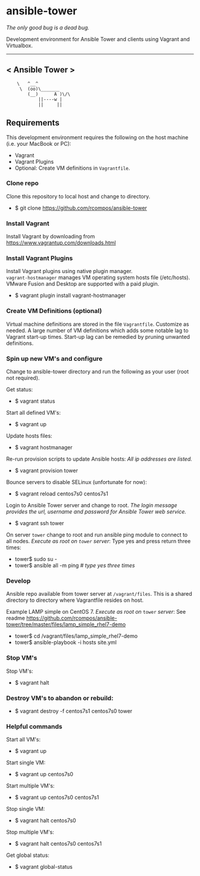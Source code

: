 # ansible-tower
_The only good bug is a dead bug._

Development environment for Ansible Tower and clients using Vagrant and Virtualbox.

 _______________
<  Ansible Tower  >
 ---------------
        \   ^__^
         \  (oo)\_______
            (__)      A )\/\
                ||----w |
                ||     ||

## Requirements

This development environment requires the following on the host machine (i.e. your MacBook or PC):

  - Vagrant
  - Vagrant Plugins
  - Optional:  Create VM definitions in `Vagrantfile`.

### Clone repo
Clone this repository to local host and change to directory.
  - $ git clone https://github.com/rcompos/ansible-tower

### Install Vagrant

Install Vagrant by downloading from https://www.vagrantup.com/downloads.html

### Install Vagrant Plugins

Install Vagrant plugins using native plugin manager.  
`vagrant-hostmanager` manages VM operating system hosts file (/etc/hosts).
VMware Fusion and Desktop are supported with a paid plugin.

  - $ vagrant plugin install vagrant-hostmanager

### Create VM Definitions (optional)

Virtual machine definitions are stored in the file `Vagrantfile`.  Customize as needed.
A large number of VM definitions which adds some notable lag to Vagrant start-up times.
Start-up lag can be remedied by pruning unwanted definitions.

### Spin up new VM's and configure

Change to ansible-tower directory and run the following as your user (root not required).

Get status:
  - $ vagrant status

Start all defined VM's:
  - $ vagrant up

Update hosts files:
  - $ vagrant hostmanager

Re-run provision scripts to update Ansible hosts:
*All ip addresses are listed.*
  - $ vagrant provision tower

Bounce servers to disable SELinux (unfortunate for now):
  - $ vagrant reload centos7s0 centos7s1

Login to Ansible Tower server and change to root. 
*The login message provides the url, username and password for Ansible Tower web service.*
  - $ vagrant ssh tower

On server `tower` change to root and run ansible ping module to connect to all nodes.
*Execute as root on `tower` server*:
Type yes and press return three times:
  - tower$ sudo su -
  - tower$ ansible all -m ping   #  *type yes three times*

### Develop

Ansible repo available from tower server at `/vagrant/files`.
This is a shared directory to directory where Vagrantfile resides on host.

Example LAMP simple on CentOS 7.  *Execute as root on* `tower` *server*:
See readme https://github.com/rcompos/ansible-tower/tree/master/files/lamp_simple_rhel7-demo

  - tower$  cd /vagrant/files/lamp_simple_rhel7-demo
  - tower$  ansible-playbook -i hosts site.yml

### Stop VM's

Stop VM's:
  - $ vagrant halt

### Destroy VM's to abandon or rebuild:

  - $ vagrant destroy -f centos7s1 centos7s0 tower

### Helpful commands

Start all VM's:
  - $ vagrant up

Start single VM:
  - $ vagrant up centos7s0

Start multiple VM's:
  - $ vagrant up centos7s0 centos7s1

Stop single VM:
  - $ vagrant halt centos7s0

Stop multiple VM's:
  - $ vagrant halt centos7s0 centos7s1

Get global status:
  - $ vagrant global-status
